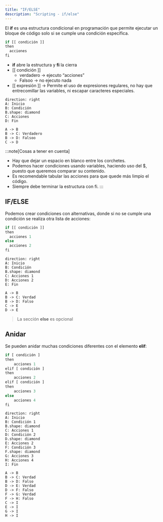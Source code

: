 ```yaml
---
title: "IF/ELSE"
description: "Scripting - if/else"
---
```


El **if** es una estructura condicional en programación que permite ejecutar un bloque de código solo si se cumple una condición específica.

```js
if [[ condición ]]
then
  acciones
fi
```

- **if** abre la estructura y **fi** la cierra
- [[ condición ]] 
  - verdadero → ejecuto “acciones” 
  - Falsoo → no ejecuto nada
- [[ expresión ]] → Permite el uso de expresiones regulares, no hay que entrecomillar las variables, ni escapar caracteres especiales.
```d2 elk
direction: right
A: Inicio
B: Condición
B.shape: diamond
C: Acciones
D: Fin

A -> B
B -> C: Verdadero
B -> D: Falsoo
C -> D
```

:::note[Cosas a tener en cuenta]
- Hay que dejar un espacio en blanco entre los corchetes.
- Podemos hacer condiciones usando variables, haciendo uso del $, puesto que queremos comparar su contenido.
- Es recomendable tabular las acciones para que quede más limpio el código.
- Siempre debe terminar la estructura con fi.
:::

## IF/ELSE
Podemos crear condiciones con alternativas, donde si no se cumple una condición se realiza otra lista de acciones:

```js
if [[ condición ]]
then
  acciones 1
else
  acciones 2
fi
```


```d2
direction: right
A: Inicio
B: Condición
B.shape: diamond
C: Acciones 1
D: Acciones 2
E: Fin

A -> B
B -> C: Verdad
B -> D: Falso
C -> E
D -> E

```

> La sección **else** es opcional

## Anidar

Se pueden anidar muchas condiciones diferentes con el elemento **elif**:

```js
if [ condición ]
then
    acciones 1
elif [ condición ]
then
    acciones 2
elif [ condición ]
then
    acciones 3
else
    acciones 4
fi
```

```d2
direction: right
A: Inicio
B: Condición 1
B.shape: diamond
C: Acciones 1
D: Condición 2
D.shape: diamond
E: Acciones 2
F: Condición 3
F.shape: diamond
G: Acciones 3
H: Acciones 4
I: Fin

A -> B
B -> C: Verdad
B -> D: Falso
D -> E: Verdad
D -> F: Falso
F -> G: Verdad
F -> H: Falso
C -> I
E -> I
G -> I
H -> I

```
